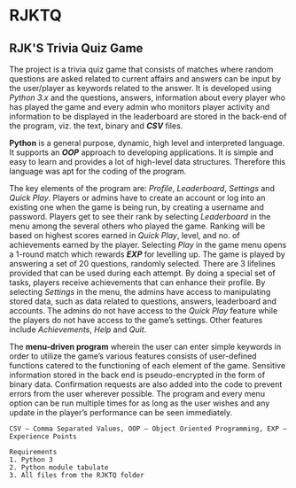 # RJKTQ
## RJK'S Trivia Quiz Game 

The project is a trivia quiz game that consists of matches where random questions are asked related to current affairs and answers can be input by the user/player as 
keywords related to the answer. It is developed using *Python 3.x* and the questions, answers, information about every player who has played the game and every admin 
who monitors player activity and information to be displayed in the leaderboard are stored in the back-end of the program, viz. the text, binary and ***CSV*** files.

**Python** is a general purpose, dynamic, high level and interpreted language. It supports an ***OOP*** approach to developing applications. It is simple and easy to 
learn and provides a lot of high-level data structures. Therefore this language was apt for the coding of the program.

The key elements of the program are: *Profile*, *Leaderboard*, *Settings* and *Quick Play*. Players or admins have to create an account or log into an existing 
one when the game is being run, by creating a username and password. Players get to see their rank by selecting *Leaderboard* in the menu among the several others who played the game. Ranking will be based on highest scores earned in *Quick Play*, level, and no. of achievements earned by the player. Selecting *Play* in the game menu opens a 1-round match which rewards ***EXP*** for levelling up. The game is played by answering a set of 20 questions, randomly selected. There are 3 lifelines provided that can be used during each attempt. By doing a special set of tasks, players receive achievements that can enhance their profile. By selecting *Settings* in the menu, the admins have access to manipulating stored data, such as data related to questions, answers, leaderboard and accounts. The admins do not have access to the *Quick Play* feature while the players do not have access to the game’s settings. Other features include *Achievements*, *Help* and *Quit*. 

The **menu-driven program** wherein the user can enter simple keywords in order to utilize the game’s various features consists of user-defined functions catered to the 
functioning of each element of the game. Sensitive information stored in the back end is pseudo-encrypted in the form of binary data. Confirmation requests are also 
added into the code to prevent errors from the user wherever possible. The program and every menu option can be run multiple times for as long as the user 
wishes and any update in the player’s performance can be seen immediately.

`CSV – Comma Separated Values, OOP – Object Oriented Programming, EXP – Experience Points`

```
Requirements
1. Python 3
2. Python module tabulate
3. All files from the RJKTQ folder
```
